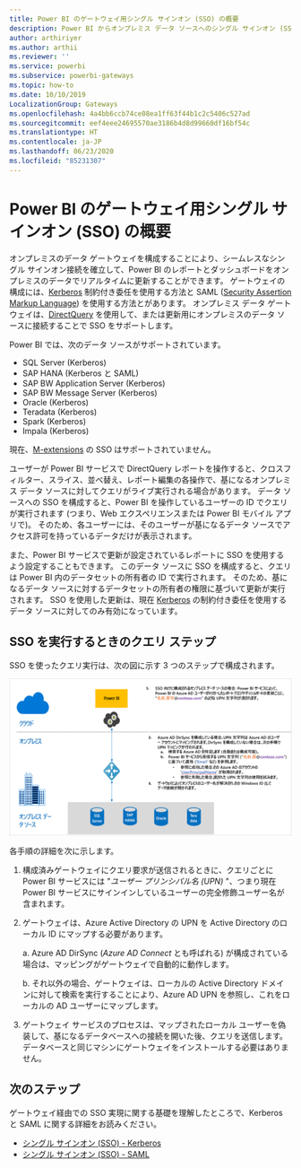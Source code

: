 ```yaml
---
title: Power BI のゲートウェイ用シングル サインオン (SSO) の概要
description: Power BI からオンプレミス データ ソースへのシングル サインオン (SSO) を有効にするようにゲートウェイを構成します。
author: arthiriyer
ms.author: arthii
ms.reviewer: ''
ms.service: powerbi
ms.subservice: powerbi-gateways
ms.topic: how-to
ms.date: 10/10/2019
LocalizationGroup: Gateways
ms.openlocfilehash: 4a4bb6ccb74ce08ea1ff63f44b1c2c5406c527ad
ms.sourcegitcommit: eef4eee24695570ae3186b4d8d99660df16bf54c
ms.translationtype: HT
ms.contentlocale: ja-JP
ms.lasthandoff: 06/23/2020
ms.locfileid: "85231307"
---
```

# <a name="overview-of-single-sign-on-sso-for-gateways-in-power-bi"></a>Power BI のゲートウェイ用シングル サインオン (SSO) の概要

オンプレミスのデータ ゲートウェイを構成することにより、シームレスなシングル サインオン接続を確立して、Power BI のレポートとダッシュボードをオンプレミスのデータでリアルタイムに更新することができます。 ゲートウェイの構成には、[Kerberos](service-gateway-sso-kerberos.md) 制約付き委任を使用する方法と SAML ([Security Assertion Markup Language](service-gateway-sso-saml.md)) を使用する方法とがあります。 オンプレミス データ ゲートウェイは、[DirectQuery](desktop-directquery-about.md) を使用して、または更新用にオンプレミスのデータ ソースに接続することで SSO をサポートします。 

Power BI では、次のデータ ソースがサポートされています。

* SQL Server (Kerberos)
* SAP HANA (Kerberos と SAML)
* SAP BW Application Server (Kerberos)
* SAP BW Message Server (Kerberos) 
* Oracle (Kerberos) 
* Teradata (Kerberos)
* Spark (Kerberos)
* Impala (Kerberos)

現在、[M-extensions](https://github.com/microsoft/DataConnectors/blob/master/docs/m-extensions.md) の SSO はサポートされていません。

ユーザーが Power BI サービスで DirectQuery レポートを操作すると、クロスフィルター、スライス、並べ替え、レポート編集の各操作で、基になるオンプレミス データ ソースに対してクエリがライブ実行される場合があります。 データ ソースへの SSO を構成すると、Power BI を操作しているユーザーの ID でクエリが実行されます (つまり、Web エクスペリエンスまたは Power BI モバイル アプリで)。 そのため、各ユーザーには、そのユーザーが基になるデータ ソースでアクセス許可を持っているデータだけが表示されます。 

また、Power BI サービスで更新が設定されているレポートに SSO を使用するよう設定することもできます。 このデータ ソースに SSO を構成すると、クエリは Power BI 内のデータセットの所有者の ID で実行されます。 そのため、基になるデータ ソースに対するデータセットの所有者の権限に基づいて更新が実行されます。 SSO を使用した更新は、現在 [Kerberos](service-gateway-sso-kerberos.md) の制約付き委任を使用するデータ ソースに対してのみ有効になっています。 

## <a name="query-steps-when-running-sso"></a>SSO を実行するときのクエリ ステップ

SSO を使ったクエリ実行は、次の図に示す 3 つのステップで構成されます。

![SSO クエリ ステップ](media/service-gateway-sso-overview/sso-query-steps.png)

各手順の詳細を次に示します。

1. 構成済みゲートウェイにクエリ要求が送信されるときに、クエリごとに Power BI サービスには "*ユーザー プリンシパル名 (UPN)* "、つまり現在 Power BI サービスにサインインしているユーザーの完全修飾ユーザー名が含まれます。

2. ゲートウェイは、Azure Active Directory の UPN を Active Directory のローカル ID にマップする必要があります。

   a. Azure AD DirSync (*Azure AD Connect* とも呼ばれる) が構成されている場合は、マッピングがゲートウェイで自動的に動作します。

   b.  それ以外の場合、ゲートウェイは、ローカルの Active Directory ドメインに対して検索を実行することにより、Azure AD UPN を参照し、これをローカルの AD ユーザーにマップします。

3. ゲートウェイ サービスのプロセスは、マップされたローカル ユーザーを偽装して、基になるデータベースへの接続を開いた後、クエリを送信します。 データベースと同じマシンにゲートウェイをインストールする必要はありません。

## <a name="next-steps"></a>次のステップ

ゲートウェイ経由での SSO 実現に関する基礎を理解したところで、Kerberos と SAML に関する詳細をお読みください。

* [シングル サインオン (SSO) - Kerberos](service-gateway-sso-kerberos.md)
* [シングル サインオン (SSO) - SAML](service-gateway-sso-saml.md)
